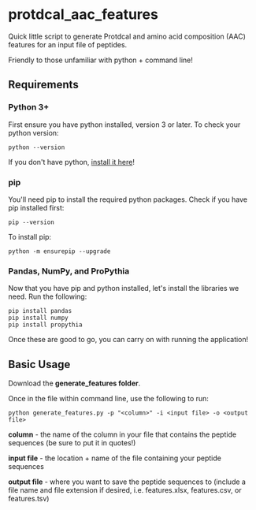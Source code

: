 # protdcal_aac_features
Quick little script to generate Protdcal and amino acid composition (AAC) features for an input file of peptides. 

Friendly to those unfamiliar with python + command line!

## Requirements
### Python 3+
First ensure you have python installed, version 3 or later. 
To check your python version:
```
python --version
```
If you don't have python, [install it here](https://www.python.org/downloads/)!
### pip
You'll need pip to install the required python packages. Check if you have pip installed first:
```
pip --version
```
To install pip:
```
python -m ensurepip --upgrade
```
### Pandas, NumPy, and ProPythia
Now that you have pip and python installed, let's install the libraries we need. Run the following:
```
pip install pandas
pip install numpy
pip install propythia
```
Once these are good to go, you can carry on with running the application!


## Basic Usage
Download the **generate_features folder**. 

Once in the file within command line, use the following to run:
```
python generate_features.py -p "<column>" -i <input file> -o <output file>
```
  **column** - the name of the column in your file that contains the peptide sequences (be sure to put it in quotes!)

  **input file** - the location + name of the file containing your peptide sequences

  **output file** - where you want to save the peptide sequences to (include a file name and file extension if desired, i.e. features.xlsx, features.csv, or features.tsv)
